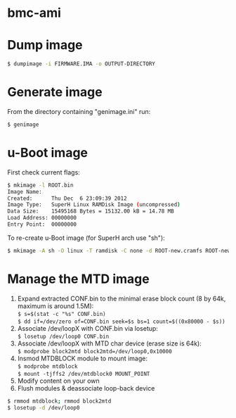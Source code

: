 bmc-ami
=======

Dump image
=============
```sh
$ dumpimage -i FIRMWARE.IMA -o OUTPUT-DIRECTORY
```

Generate image
==============
From the directory containing "genimage.ini" run:
```sh
$ genimage
```

u-Boot image
============
First check current flags:
```sh
$ mkimage -l ROOT.bin
Image Name:
Created:      Thu Dec  6 23:09:39 2012
Image Type:   SuperH Linux RAMDisk Image (uncompressed)
Data Size:    15495168 Bytes = 15132.00 kB = 14.78 MB
Load Address: 00000000
Entry Point:  00000000
```

To re-create u-Boot image (for SuperH arch use "sh"):
```sh
$ mkimage -A sh -O linux -T ramdisk -C none -d ROOT-new.cramfs ROOT-new.bin
```

Manage the MTD image
====================
1. Expand extracted CONF.bin to the minimal erase block count (8 by 64k, maximum is around 1.5M):  
```$ s=$(stat -c "%s" CONF.bin)```  
```$ dd if=/dev/zero of=CONF.bin seek=$s bs=1 count=$((0x80000 - $s))```
2. Associate /dev/loopX with CONF.bin via losetup:  
    ```$ losetup /dev/loop0 CONF.bin```
3. Associate /dev/loopX with MTD char device (erase size is 64k):  
```$ modprobe block2mtd block2mtd=/dev/loop0,0x10000```
4. Insmod MTDBLOCK module to mount image:  
```$ modprobe mtdblock```  
```$ mount -tjffs2 /dev/mtdblock0 MOUNT_POINT```
5. Modify content on your own
6. Flush modules & deassociate loop-back device

```sh
$ rmmod mtdblock; rmmod block2mtd
$ losetup -d /dev/loop0
```
